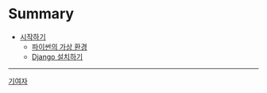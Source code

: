 # Summary

- [시작하기](ch01-시작하기/index.md)
  - [파이썬의 가상 환경](ch01-시작하기/sec01-파이썬의-가상-환경.md)
  - [Django 설치하기](ch01-시작하기/sec02-Django-설치하기.md)

---

[기여자](기여자.md)